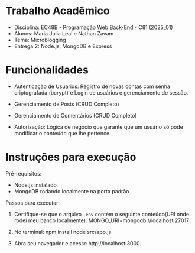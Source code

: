 # Trabalho Acadêmico

- Disciplina: EC48B - Programação Web Back-End - C81 (2025_01)
- Alunos: Maria Julia Leal e Nathan Zavam
- Tema: Microblogging
- Entrega 2: Node.js, MongoDB e Express

# Funcionalidades

- Autenticação de Usuários: Registro de novas contas com senha criptografada (bcrypt)  e Login de usuários e gerenciamento de sessão.

- Gerenciamento de Posts (CRUD Completo)

- Gerenciamento de Comentários (CRUD Completo)

- Autorização: Lógica de negócio que garante que um usuário só pode modificar o conteúdo que lhe pertence.

# Instruções para execução

Pré-requisitos:
- Node.js instalado
- MongoDB rodando localmente na porta padrão

Passos para executar:
1. Certifique-se que o arquivo `.env` contém o seguinte conteúdo(URI onde rodei meu banco localmente):
   MONGO_URI=mongodb://localhost:27017

2. No terminal:
   npm install
   node src/app.js

3. Abra seu navegador e acesse http://localhost:3000.
